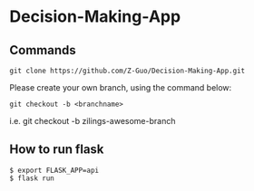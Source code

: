 ﻿# Decision-Making-App

## Commands

`git clone https://github.com/Z-Guo/Decision-Making-App.git`

Please create your own branch, using the command below:

`git checkout -b <branchname>`

i.e. git checkout -b zilings-awesome-branch

## How to run flask

```
$ export FLASK_APP=api
$ flask run
```
